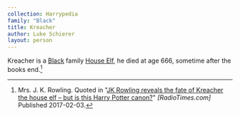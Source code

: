 ```yaml
---
collection: Harrypedia
family: "Black"
title: Kreacher
author: Luke Schierer
layout: person
---
```


Kreacher is a [Black] family [House Elf], he died at age 666, sometime after the books end.[^240219-1]

[^240219-1]: Mrs. J. K. Rowling. Quoted in
    "[JK Rowling reveals the fate of Kreacher the house elf – but is this Harry Potter canon?](https://www.radiotimes.com/movies/jk-rowling-reveals-the-fate-of-kreacher-the-house-elf-but-is-this-harry-potter-canon/)"
    _[RadioTimes.com]_  Published 2017-02-03. 

[Black]: <../../Black/>

[House Elf]: <../../../beings/elves/house_elf/>
